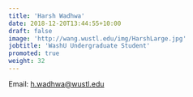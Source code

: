 ```yaml
---
title: 'Harsh Wadhwa'
date: 2018-12-20T13:44:55+10:00
draft: false
image: 'http://wang.wustl.edu/img/HarshLarge.jpg'
jobtitle: 'WashU Undergraduate Student'
promoted: true
weight: 32
---
```

Email: h.wadhwa@wustl.edu